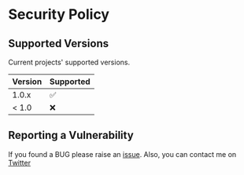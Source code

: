 # Security Policy

## Supported Versions
Current projects' supported versions.

| Version | Supported          |
| ------- | ------------------ |
| 1.0.x   | :white_check_mark: |
| < 1.0   | :x:                |

## Reporting a Vulnerability

If you found a BUG please raise an [issue](https://github.com/priyankarpal/ProjectsHut/issues/new?assignees=priyankarpal&labels=bug&template=%F0%9F%90%9E-bug-report.md&title=%F0%9F%90%9E+BUG+%3A+). Also, you can contact me on [Twitter](https://twitter.com/priyankarpal)
